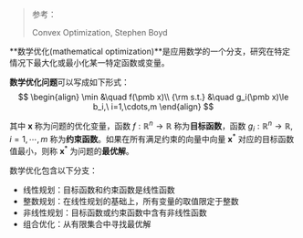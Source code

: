 > 参考：
>
> Convex Optimization, Stephen Boyd

**数学优化(mathematical optimization)**是应用数学的一个分支，研究在特定情况下最大化或最小化某一特定函数或变量。

**数学优化问题**可以写成如下形式：
$$
\begin{align}
\min &\quad f(\pmb x)\\
{\rm s.t.} &\quad g_i(\pmb x)\le b_i,\ i=1,\cdots,m
\end{align}
$$

其中 $\pmb x$ 称为问题的优化变量，函数 $f:\mathbb{R}^n\to \mathbb{R}$ 称为**目标函数**，函数 $g_i:\mathbb{R}^n\to \mathbb{R}, i=1,\cdots,m$ 称为**约束函数**。如果在所有满足约束的向量中向量 $\pmb x^*$ 对应的目标函数值最小，则称 $\pmb x^*$ 为问题的**最优解**。



数学优化包含以下分支：

+ 线性规划：目标函数和约束函数是线性函数
+ 整数规划：在线性规划的基础上，所有变量的取值限定于整数
+ 非线性规划：目标函数或约束函数中含有非线性函数
+ 组合优化：从有限集合中寻找最优解

